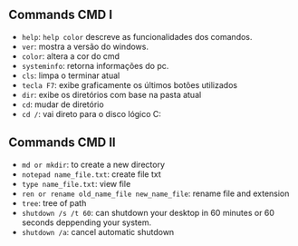 ## Commands CMD I

- `help`: `help color` descreve as funcionalidades dos comandos.
- `ver`: mostra a versão do windows.
- `color`: altera a cor do cmd
- `systeminfo`: retorna informações do pc.
- `cls`: limpa o terminar atual
- `tecla F7`: exibe graficamente os últimos botões utilizados
- `dir`: exibe os diretórios com base na pasta atual
- `cd`: mudar de diretório
- `cd /`: vai direto para o disco lógico C:

## Commands CMD II

- `md or mkdir`: to create a new directory
- `notepad name_file.txt`: create file txt
- `type name_file.txt`: view file
- `ren or rename old_name_file new_name_file`: rename file and extension
- `tree`: tree of path
- `shutdown /s /t 60`: can shutdown your desktop in 60 minutes or 60 seconds deppending your system.
- `shutdown /a`: cancel automatic shutdown